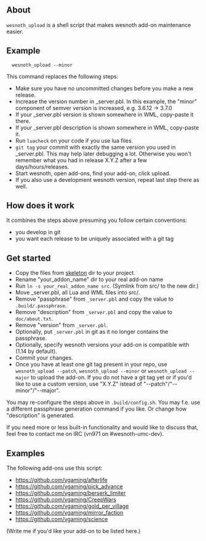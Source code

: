 ## About

`wesnoth_upload` is a shell script that makes wesnoth add-on maintenance easier.

## Example

```
  wesnoth_upload --minor
```

This command replaces the following steps:

* Make sure you have no uncommitted changes before you make a new release.
* Increase the version number in _server.pbl.  In this example, the "minor" component of semver version is increased, e.g. 3.6.12 -> 3.7.0
* If your _server.pbl version is shown somewhere in WML, copy-paste it there.
* If your _server.pbl description is shown somewhere in WML, copy-paste it.
* Run `luacheck` on your code if you use lua files.
* `git tag` your commit with exactly the same version you used in _server.pbl. This may help later debugging a lot. Otherwise you won't remember what you had in release X.Y.Z after a few days/hours/releases.
* Start wesnoth, open add-ons, find your add-on, click upload.
* If you also use a development wesnoth version, repeat last step there as well.

## How does it work

It combines the steps above presuming you follow certain conventions:

* you develop in git
* you want each release to be uniquely associated with a git tag

## Get started

* Copy the files from [skeleton](./skeleton) dir to your project.
* Rename "your_addon_name" dir to your real add-on name
* Run `ln -s your_real_addon_name src`. (Symlink from src/ to the new dir.)
* Move _server.pbl, all Lua and WML files into src/.
* Remove "passphrase" from `_server.pbl` and copy the value to `.build/.passphrase`.
* Remove "description" from `_server.pbl` and copy the value to `doc/about.txt`.
* Remove "version" from `_server.pbl`.
* Optionally, put `_server.pbl` in git as it no longer contains the passphrase.
* Optionally, specify wesnoth versions your add-on is compatible with (1.14 by default).
* Commit your changes.
* Once you have at least one git tag present in your repo, use `wesnoth_upload --patch`, `wesnoth_upload --minor` or `wesnoth_upload --major` to upload the add-on. If you do not have a git tag yet or if you'd like to use a custom version, use "X.Y.Z" istead of "--patch"/"--minor"/"--major".

You may re-configure the steps above in `.build/config.sh`. You may f.e. use a different passphrase generation command if you like. Or change how "description" is generated.

If you need more or less built-in functionality and would like to discuss that, feel free to contact me on IRC (vn971 on #wesnoth-umc-dev).

## Examples
The following add-ons use this script:

* https://github.com/vgaming/afterlife
* https://github.com/vgaming/pick_advance
* https://github.com/vgaming/berserk_limiter
* https://github.com/vgaming/CreepWars
* https://github.com/vgaming/gold_per_village
* https://github.com/vgaming/mirror_faction
* https://github.com/vgaming/science

(Write me if you'd like your add-on to be listed here.)
